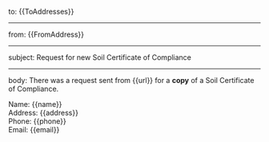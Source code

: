to: {{ToAddresses}}
***
from: {{FromAddress}}
***
subject: Request for new Soil Certificate of Compliance
***
body:
There was a request sent from {{url}} for a **copy** of a Soil Certificate of Compliance.

Name: {{name}}  
Address: {{address}}  
Phone: {{phone}}  
Email: {{email}}  